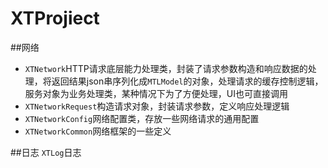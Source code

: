 XTProjiect
==========
##网络
* `XTNetwork`HTTP请求底层能力处理类，封装了请求参数构造和响应数据的处理，将返回结果json串序列化成`MTLModel`的对象，处理请求的缓存控制逻辑，服务对象为业务处理类，某种情况下为了方便处理，UI也可直接调用
* `XTNetworkRequest`构造请求对象，封装请求参数，定义响应处理逻辑
* `XTNetworkConfig`网络配置类，存放一些网络请求的通用配置
* `XTNetworkCommon`网络框架的一些定义

##日志
`XTLog`日志
